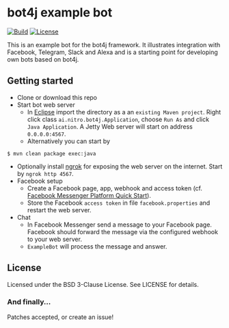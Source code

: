 bot4j example bot
=================

[![Build](https://img.shields.io/travis/nitroventures/bot4j-example.svg)](https://travis-ci.org/nitroventures/bot4j-example)
[![License](https://img.shields.io/badge/License-BSD%203--Clause-blue.svg)](https://opensource.org/licenses/BSD-3-Clause)

This is an example bot for the bot4j framework. It illustrates integration with Facebook, Telegram, Slack and Alexa and is a starting point for developing own bots based on bot4j.


Getting started
---------------

* Clone or download this repo
* Start bot web server
  * In [Eclipse](https://eclipse.org) import the directory as a an `existing Maven project`. Right click class `ai.nitro.bot4j.Application`, choose `Run As` and click `Java Application`. A Jetty Web server will start on address `0.0.0.0:4567`.
  * Alternatively you can start by

```
$ mvn clean package exec:java
```

* Optionally install [ngrok](https://ngrok.com) for exposing the web server on the internet. Start by `ngrok http 4567`.
* Facebook setup
   * Create a Facebook page, app, webhook and access token (cf. [Facebook Messenger Platform Quick Start](https://developers.facebook.com/docs/messenger-platform/guides/quick-start)).
   * Store the Facebook `access token` in file `facebook.properties` and restart the web server.
* Chat
  * In Facebook Messenger send a message to your Facebook page. Facebook should forward the message via the configured webhook to your web server.
  * `ExampleBot` will process the message and answer.


License
-------

Licensed under the BSD 3-Clause License. See LICENSE for details.

### And finally...

Patches accepted, or create an issue!
